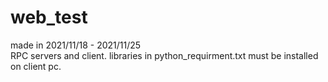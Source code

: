 # web_test
made in 2021/11/18 - 2021/11/25  
RPC servers and client.
libraries in python_requirment.txt must be installed on client pc.
